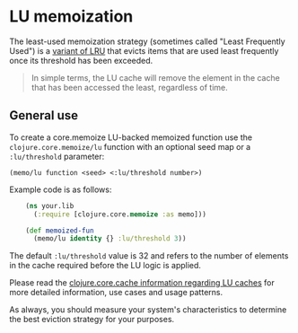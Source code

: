 # LU memoization

The least-used memoization strategy (sometimes called "Least Frequently Used") is a [variant of LRU](./LRU) that evicts items that are used least frequently once its threshold has been exceeded.

> In simple terms, the LU cache will remove the element in the cache that has been accessed the least, regardless of time.

## General use

To create a core.memoize LU-backed memoized function use the `clojure.core.memoize/lu` function with an optional seed map or a `:lu/threshold` parameter:

    (memo/lu function <seed> <:lu/threshold number>)

Example code is as follows:

```clojure
    (ns your.lib
      (:require [clojure.core.memoize :as memo]))

    (def memoized-fun
      (memo/lu identity {} :lu/threshold 3))
```

The default `:lu/threshold` value is 32 and refers to the number of elements in the cache required before the LU logic is applied.

Please read the [clojure.core.cache information regarding LU caches](https://github.com/clojure/core.cache/wiki/LU) for more detailed information, use cases and usage patterns.

As always, you should measure your system's characteristics to determine the best eviction strategy for your purposes.
